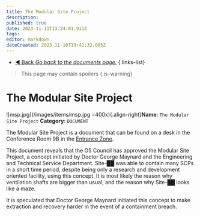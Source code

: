 ```yaml
---
title: The Modular Site Project
description: 
published: true
date: 2023-11-11T13:24:01.911Z
tags: 
editor: markdown
dateCreated: 2023-11-10T19:41:32.085Z
---
```


- [:arrow_backward: Back *Go back to the documents page.*](/en/game/items/documents)
{.links-list}

> This page may contain spoilers
{.is-warning}


# The Modular Site Project
![msp.jpg](/images/items/msp.jpg =400x){.align-right}**Name**: `The Modular Site Project`
**Category**: `DOCUMENT`

The Modular Site Project is a document that can be found on a desk in the Conference Room 9B in the [Entrance Zone](/en/game/rooms/ent).

This document reveals that the O5 Council has approved the Modular Site Project, a concept initiated by Doctor George Maynard and the Engineering and Technical Service Department. Site-██ was able to contain many SCPs in a short time period, despite being only a research and development oriented facility, using this concept. It is most likely the reason why ventilation shafts are bigger than usual, and the reason why Site-██ looks like a maze.

It is speculated that Doctor George Maynard initiated this concept to make extraction and recovery harder in the event of a containment breach.

‎ 

‎ 

‎ 

‎ 

‎ 

‎ 

‎ 